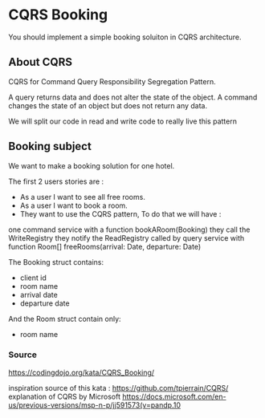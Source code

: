 # CQRS Booking

You should implement a simple booking soluiton in CQRS architecture.

## About CQRS

CQRS for Command Query Responsibility Segregation Pattern.

A query returns data and does not alter the state of the object. A command changes the state of an object but does not return any data.

We will split our code in read and write code to really live this pattern

## Booking subject

We want to make a booking solution for one hotel.

The first 2 users stories are :

- As a user I want to see all free rooms.
- As a user I want to book a room.
- They want to use the CQRS pattern, To do that we will have :

one command service with a function bookARoom(Booking) they call the WriteRegistry they notify the ReadRegistry called by query service with function Room[] freeRooms(arrival: Date, departure: Date)

The Booking struct contains:

- client id
- room name
- arrival date
- departure date

And the Room struct contain only:

- room name

### Source

<https://codingdojo.org/kata/CQRS_Booking/>

inspiration source of this kata : <https://github.com/tpierrain/CQRS/>
explanation of CQRS by Microsoft <https://docs.microsoft.com/en-us/previous-versions/msp-n-p/jj591573(v=pandp.10>
